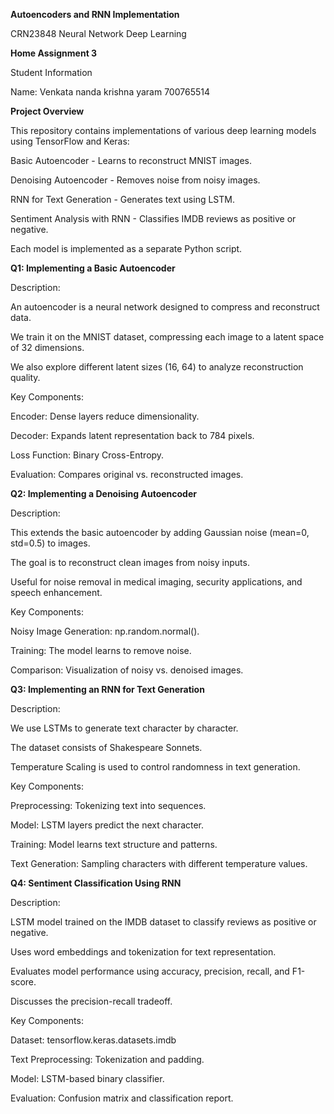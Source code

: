 **Autoencoders and RNN Implementation**

CRN23848 Neural Network Deep Learning 

**Home Assignment 3** 

Student Information

Name: Venkata nanda krishna yaram 700765514

**Project Overview**

This repository contains implementations of various deep learning models using TensorFlow and Keras:

Basic Autoencoder - Learns to reconstruct MNIST images.

Denoising Autoencoder - Removes noise from noisy images.

RNN for Text Generation - Generates text using LSTM.

Sentiment Analysis with RNN - Classifies IMDB reviews as positive or negative.

Each model is implemented as a separate Python script.

**Q1: Implementing a Basic Autoencoder**

Description:

An autoencoder is a neural network designed to compress and reconstruct data.

We train it on the MNIST dataset, compressing each image to a latent space of 32 dimensions.

We also explore different latent sizes (16, 64) to analyze reconstruction quality.

Key Components:

Encoder: Dense layers reduce dimensionality.

Decoder: Expands latent representation back to 784 pixels.

Loss Function: Binary Cross-Entropy.

Evaluation: Compares original vs. reconstructed images.

**Q2: Implementing a Denoising Autoencoder**

Description:

This extends the basic autoencoder by adding Gaussian noise (mean=0, std=0.5) to images.

The goal is to reconstruct clean images from noisy inputs.

Useful for noise removal in medical imaging, security applications, and speech enhancement.

Key Components:

Noisy Image Generation: np.random.normal().

Training: The model learns to remove noise.

Comparison: Visualization of noisy vs. denoised images.

**Q3: Implementing an RNN for Text Generation**

Description:

We use LSTMs to generate text character by character.

The dataset consists of Shakespeare Sonnets.

Temperature Scaling is used to control randomness in text generation.

Key Components:

Preprocessing: Tokenizing text into sequences.

Model: LSTM layers predict the next character.

Training: Model learns text structure and patterns.

Text Generation: Sampling characters with different temperature values.

**Q4: Sentiment Classification Using RNN**

Description:

LSTM model trained on the IMDB dataset to classify reviews as positive or negative.

Uses word embeddings and tokenization for text representation.

Evaluates model performance using accuracy, precision, recall, and F1-score.

Discusses the precision-recall tradeoff.

Key Components:

Dataset: tensorflow.keras.datasets.imdb

Text Preprocessing: Tokenization and padding.

Model: LSTM-based binary classifier.

Evaluation: Confusion matrix and classification report.
